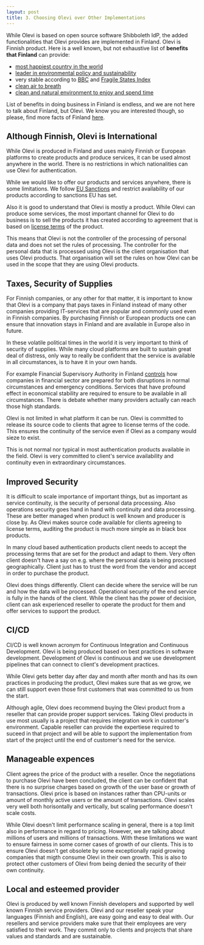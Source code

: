 ```yaml
---
layout: post
title: 3. Choosing Olevi over Other Implementations
---
```

While Olevi is based on open source software Shibboleth IdP, the added functionalities that Olevi provides are implemented in Finland. Olevi is Finnish product. Here is a well known, but not exhaustive list of **benefits that Finland** can provide:

* [most happiest country in the world](https://www.bbc.com/news/world-europe-56457295)
* [leader in environmental policy and sustainability](https://www.oecd.org/environment/country-reviews/oecd-environmental-performance-reviews-finland-2021-d73547b7-en.htm)
* very stable according to [BBC](https://www.bbc.com/news/world-europe-17288360) and [Fragile States Index](https://toolbox.finland.fi/life-society/country-ranking-stable-nation/)
* [clean air to breath](https://www.visitfinland.com/en/articles/finnish-air-and-benefits/)
* [clean and natural environment to enjoy and spend time](https://www.nationalparks.fi)

List of benefits in doing business in Finland is endless, and we are not here to talk about Finland, but Olevi. We know you are interested though, so please, find more facts of Finland [here](https://toolbox.finland.fi).

## Although Finnish, Olevi is International

While Olevi is produced in Finland and uses mainly Finnish or European platforms to create products and produce services, it can be used almost anywhere in the world. There is no restrictions in which nationalities can use Olevi for authentication.

While we would like to offer our products and services anywhere, there is some limitations. We follow [EU Sanctions](https://finance.ec.europa.eu/eu-and-world/sanctions-restrictive-measures/overview-sanctions-and-related-resources_en) and restrict availability of our products according to sanctions EU has set.

Also it is good to understand that Olevi is mostly a product. While Olevi can produce some services, the most important channel for Olevi to do business is to sell the products it has created according to agreement that is based on [license terms](https://www.olevi.fi/Olevi-License-Terms.md) of the product.

This means that Olevi is not the controller of the processing of personal data and does not set the rules of processing. The controller for the personal data that is processed using Olevi is the client organisation that uses Olevi products. That organisation will set the rules on how Olevi can be used in the scope that they are using Olevi products.


## Taxes, Security of Supplies 

For Finnish companies, or any other for that matter, it is important to know that Olevi is a company that pays taxes in Finland instead of many other companies providing IT-services that are popular and commonly used even in Finnish companies. By purchasing Finnish or European products one can ensure that innovation stays in Finland and are available in Europe also in future.

In these volatile political times in the world it is very important to think of security of supplies. While many cloud platforms are built to sustain great deal of distress, only way to really be confident that the service is available in all circumstances, is to have it in your own hands.

For example Financial Supervisory Authority in Finland [controls](https://www.finanssivalvonta.fi/en/regulation/preparedness/) how companies in financial sector are prepared for both disruptions in normal circumstances and emergency conditions. Services that have profound effect in economical stability are required to ensure to be available in all circumstances. There is debate whether many providers actually can reach those high standards.

Olevi is not limited in what platform it can be run. Olevi is committed to release its source code to clients that agree to license terms of the code. This ensures the continuity of the service even if Olevi as a company would sieze to exist.

This is not normal nor typical in most authentication products available in the field. Olevi is very committed to client's service availability and continuity even in extraordinary circumstances.

## Improved Security

It is difficult to scale importance of important things, but as important as service continuity, is the security of personal data processing. Also operations security goes hand in hand with continuity and data processing. These are better managed when product is well known and producer is close by. As Olevi makes source code available for clients agreeing to license terms, auditing the product is much more simple as in black box products.

In many cloud based authentication products client needs to accept the processing terms that are set for the product and adapt to them. Very often client doesn't have a say on e.g. where the personal data is being procssed geographically. Client just has to trust the word from the vendor and accept in order to purchase the product.

Olevi does things differently. Client can decide where the service will be run and how the data will be processed. Operational security of the end service is fully in the hands of the client. While the client has the power of decision, client can ask experienced reseller to operate the product for them and offer services to support the product.

## CI/CD

CI/CD is well known acronym for Continuous Integration and Continuous Development. Olevi is being produced based on best practices in software development. Development of Olevi is continuous and we use development pipelines that can connect to client's development practices.

While Olevi gets better day after day and month after month and has its own practices in producing the product, Olevi makes sure that as we grow, we can still support even those first customers that was committed to us from the start.

Although agile, Olevi does recommend buying the Olevi product from a reseller that can provide proper support services. Taking Olevi products in use most usually is a project that requires integration work in customer's environment. Capable reseller can provide the expertiese required to suceed in that project and will be able to support the implementation from start of the project until the end of customer's need for the service.

## Manageable expences

Client agrees the price of the product with a reseller. Once the negotiations to purchase Olevi have been concluded, the client can be confident that there is no surprise charges based on growth of the user base or growth of transactions. Olevi price is based on instances rather than CPU-units or amount of monthly active users or the amount of transactions. Olevi scales very well both horisontally and vertically, but scaling performance doesn't scale costs.

While Olevi doesn't limit performance scaling in general, there is a top limit also in performance in regard to pricing. However, we are talking about millions of users and millions of transactions. With these limitations we want to ensure fairness in some corner cases of growth of our clients. This is to ensure Olevi doesn't get obsolete by some exceptionally rapid growing companies that migth consume Olevi in their own growth. This is also to protect other customers of Olevi from being denied the security of their own continuity.

## Local and esteemed provider

Olevi is produced by well known Finnish developers and supported by well known Finnish service providers. Olevi and our reseller speak your languages (Finnish and English), are easy going and easy to deal with. Our resellers and service providers make sure that their employees are very satisfied to their work. They commit only to clients and projects that share values and standards and are sustainable.
